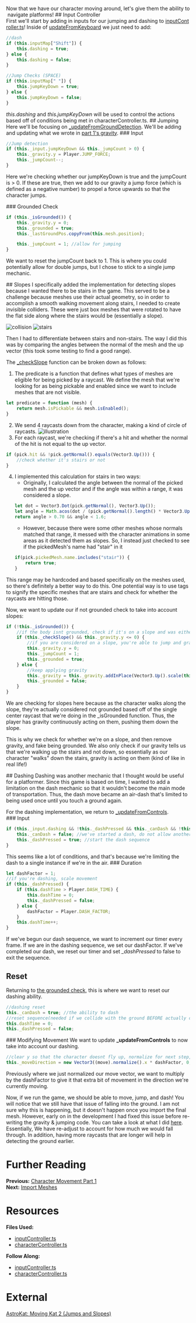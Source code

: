 Now that we have our character moving around, let's give them the ability to navigate platforms!
## Input Controller
First we'll start by adding in inputs for our jumping and dashing to [inputController.ts](https://github.com/BabylonJS/SummerFestival/blob/master/src/inputController.ts)!
Inside of [updateFromKeyboard](/how_to/page3#input-controller) we just need to add:
```javascript
//dash
if (this.inputMap["Shift"]) {
    this.dashing = true;
} else {
    this.dashing = false;
}

//Jump Checks (SPACE)
if (this.inputMap[" "]) {
    this.jumpKeyDown = true;
} else {
    this.jumpKeyDown = false;
}
```
*this.dashing* and *this.jumpKeyDown* will be used to control the actions based off of conditions being met in characterController.ts.
## Jumping
Here we'll be focusing on [_updateFromGroundDetection](https://github.com/BabylonJS/SummerFestival/blob/a0abccc2efbb7399820efe2e25f53bb5b4a02500/src/characterController.ts#L355). We'll be adding and updating what we wrote in [part 1's gravity](/how_to/page3#raycasts).
### Input
```javascript
//Jump detection
if (this._input.jumpKeyDown && this._jumpCount > 0) {
    this._gravity.y = Player.JUMP_FORCE;
    this._jumpCount--;
}
```
Here we're checking whether our jumpKeyDown is true and the jumpCount is > 0. If these are true, then we add to our gravity a jump force (which is defined as a negative number) to propel a force upwards so that the character jumps.

### Grounded Check
```javascript
if (this._isGrounded()) {
    this._gravity.y = 0;
    this._grounded = true;
    this._lastGroundPos.copyFrom(this.mesh.position);

    this._jumpCount = 1; //allow for jumping
}
```
We want to reset the jumpCount back to 1. This is where you could potentially allow for double jumps, but I chose to stick to a single jump mechanic.

## Slopes
I specifically added the implementation for detecting slopes because I wanted there to be stairs in the game. This served to be a challenge because meshes use their actual geometry, so in order to accomplish a smooth walking movement along stairs, I needed to create invisible colliders. These were just box meshes that were rotated to have the flat side along where the stairs would be (essentially a slope). 

![collision](/img/how_to/create-a-game/slopecollision.png) ![stairs](/img/how_to/create-a-game/stairs.png)

Then I had to differentiate between stairs and non-stairs. The way I did this was by comparing the angles between the normal of the mesh and the up vector (this took some testing to find a good range).

The [_checkSlope](https://github.com/BabylonJS/SummerFestival/blob/a0abccc2efbb7399820efe2e25f53bb5b4a02500/src/characterController.ts#L309) function can be broken down as follows:
1. The predicate is a function that defines what types of meshes are eligible for being picked by a raycast. We define the mesh that we're looking for as being pickable and enabled since we want to include meshes that are not visible.
```javascript
let predicate = function (mesh) {
    return mesh.isPickable && mesh.isEnabled();
}
```
2. We send 4 raycasts down from the character, making a kind of circle of raycasts.
![illustration](/img/how_to/create-a-game/sloperaycast.png)
3. For each raycast, we're checking if there's a hit and whether the normal of the hit is not equal to the up vector.
```javascript
if (pick.hit && !pick.getNormal().equals(Vector3.Up())) {
    //check whether it's stairs or not
}
```
4. I implemented this calculation for stairs in two ways:
    - Originally, I calculated the angle between the normal of the picked mesh and the up vector and if the angle was within a range, it was considered a slope.
    ```javascript
    let dot = Vector3.Dot(pick.getNormal(), Vector3.Up());
    let angle = Math.acos(dot / (pick.getNormal().length() * Vector3.Up().length()));
    return angle > 0.70 && angle < 1.6;
    ```
    - However, because there were some other meshes whose normals matched that range, it messed with the character animations in some areas as it detected them as slopes. So, I instead just checked to see if the pickedMesh's name had "stair" in it
    ```javascript
    if(pick.pickedMesh.name.includes("stair")) { 
        return true; 
    }
    ```
This range may be hardcoded and based specifically on the meshes used, so there's definitely a better way to do this. One potential way is to use tags to signify the specific meshes that are stairs and check for whether the raycasts are hitting those. 

Now, we want to update our if not grounded check to take into account slopes:
```javascript
if (!this._isGrounded()) {
    //if the body isnt grounded, check if it's on a slope and was either falling or walking onto it
    if (this._checkSlope() && this._gravity.y <= 0) {
        //if you are considered on a slope, you're able to jump and gravity wont affect you
        this._gravity.y = 0;
        this._jumpCount = 1;
        this._grounded = true;
    } else {
        //keep applying gravity
        this._gravity = this._gravity.addInPlace(Vector3.Up().scale(this._deltaTime * Player.GRAVITY));
        this._grounded = false;
    }
}
```
We are checking for slopes here because as the character walks along the slope, they're actually considered not grounded based off of the single center raycast that we're doing in the _isGrounded function. Thus, the player has gravity continuously acting on them, pushing them down the slope. 

This is why we check for whether we're on a slope, and then remove gravity, and fake being grounded. We also only check if our gravity tells us that we're walking up the stairs and not down, so essentially as our character "walks" down the stairs, gravity is acting on them (kind of like in real life!)

## Dashing
Dashing was another mechanic that I thought would be useful for a platformer. Since this game is based on time, I wanted to add a limitation on the dash mechanic so that it wouldn't become the main mode of transportation. Thus, the dash move became an air-dash that's limited to being used once until you touch a ground again.

For the dashing implementation, we return to [_updateFromControls](https://github.com/BabylonJS/SummerFestival/blob/a0abccc2efbb7399820efe2e25f53bb5b4a02500/src/characterController.ts#L170).
### Input
```javascript
if (this._input.dashing && !this._dashPressed && this._canDash && !this._grounded) {
    this._canDash = false; //we've started a dash, do not allow another
    this._dashPressed = true; //start the dash sequence
}
```
This seems like a lot of conditions, and that's because we're limiting the dash to a single instance if we're in the air. 
### Duration
```javascript
let dashFactor = 1;
//if you're dashing, scale movement
if (this._dashPressed) {
    if (this.dashTime > Player.DASH_TIME) {
        this.dashTime = 0;
        this._dashPressed = false;
    } else {
        dashFactor = Player.DASH_FACTOR;
    }
    this.dashTime++;
}
```
If we've begun our dash sequence, we want to increment our timer every frame. If we are in the dashing sequence, we set our dashFactor. If we've completed our dash, we reset our timer and set *_dashPressed* to false to exit the sequence.
## Reset
Returning to [the grounded check](#grounded-check), this is where we want to reset our dashing ability.
```javascript
//dashing reset
this._canDash = true; //the ability to dash
//reset sequence(needed if we collide with the ground BEFORE actually completing the dash duration)
this.dashTime = 0;
this._dashPressed = false; 
```
### Modifying Movement
We want to update **_updateFromControls** to now take into account our dashing.
```javascript
//clear y so that the character doesnt fly up, normalize for next step, taking into account whether we've DASHED or not
this._moveDirection = new Vector3((move).normalize().x * dashFactor, 0, (move).normalize().z * dashFactor);
```
Previously where we just normalized our move vector, we want to multiply by the dashFactor to give it that extra bit of movement in the direction we're currently moving.

Now, if we run the game, we should be able to move, jump, and dash! You will notice that we still have that issue of falling into the ground. I am not sure why this is happening, but it doesn't happen once you import the final mesh. However, early on in the development I had fixed this issue before re-writing the gravity & jumping code. You can take a look at what I did [here](https://github.com/BabylonJS/SummerFestival/blob/master/tutorial/oldUpdateGround.txt). Essentially, We have re-adjust to account for how much we would fall through. In addition, having more raycasts that are longer will help in detecting the ground earlier.

# Further Reading
**Previous:** [Character Movement Part 1](/how_to/page3)   
**Next:** [Import Meshes](/how_to/page6)

# Resources
**Files Used:**  
- [inputController.ts](https://github.com/BabylonJS/SummerFestival/blob/master/src/inputController.ts)
- [characterController.ts](https://github.com/BabylonJS/SummerFestival/blob/master/src/characterController.ts)

**Follow Along:** 
- [inputController.ts](https://github.com/BabylonJS/SummerFestival/blob/master/tutorial/characterMove2/inputController.ts)
- [characterController.ts](https://github.com/BabylonJS/SummerFestival/blob/master/tutorial/characterMove2/characterController.ts)

# External
[AstroKat: Moving Kat 2 (Jumps and Slopes)](https://www.patreon.com/posts/35207209)